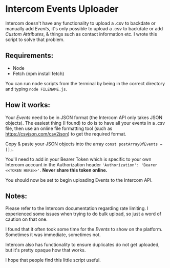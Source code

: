 # Intercom Events Uploader

Intercom doesn't have any functionality to upload a .csv to backdate or manually add *Events*, it's only possible to upload a .csv to backdate or add *Custom Attributes*, & things such as contact information etc. I wrote this script to solve that problem.

## Requirements:
* Node
* Fetch (npm install fetch)

You can run node scripts from the terminal by being in the correct directory and typing `node FILENAME.js`.

## How it works:
Your *Events* need to be in JSON format (the Intercom API only takes JSON objects). The easiest thing (I found) to do is to have all your events in a .csv file, then use an online file formatting tool (such as https://csvjson.com/csv2json) to get the required format.

Copy & paste your JSON objects into the array `const postArrayOfEvents = [];`.

You'll need to add in your Bearer Token which is specific to your own Intercom account in the Authorization header `'Authorization': 'Bearer <<TOKEN HERE>>'`. **Never share this token online.**

You should now be set to begin uploading Events to the Intercom API.

## Notes:
Please refer to the Intercom documentation regarding rate limiting. I experienced some issues when trying to do bulk upload, so just a word of caution on that one.

I found that it often took some time for the *Events* to show on the platform. Sometimes it was immediate, sometimes not.

Intercom also has functionality to ensure duplicates do not get uploaded, but it's pretty opaque how that works.

I hope that people find this little script useful.